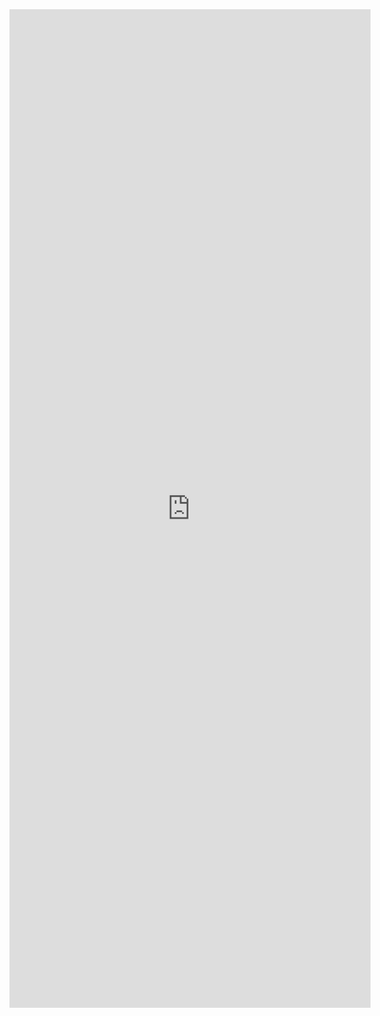 <iframe src="https://docs.google.com/forms/d/e/1FAIpQLSfhSu4cZSnI1du4Q2QZbNMq8uw-BvoO23w2O38fmWQCSym6-g/viewform?embedded=true" width="640" height="1769" frameborder="0" marginheight="0" marginwidth="0">Loading…</iframe>